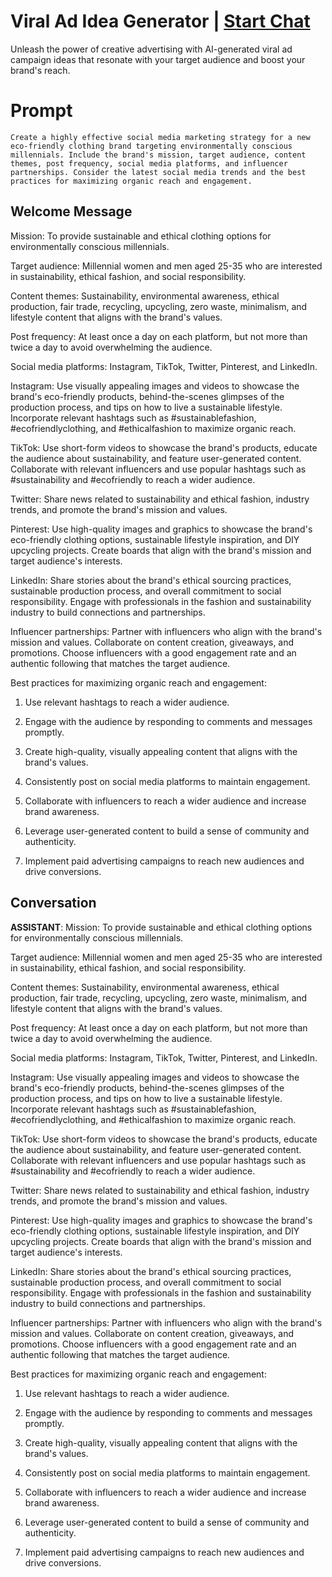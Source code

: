 

# Viral Ad Idea Generator | [Start Chat](https://gptcall.net/chat.html?data=%7B%22contact%22%3A%7B%22id%22%3A%22IX7QLBOoma6BYomRsuShK%22%2C%22flow%22%3Atrue%7D%7D)
Unleash the power of creative advertising with AI-generated viral ad campaign ideas that resonate with your target audience and boost your brand's reach.

# Prompt

```
Create a highly effective social media marketing strategy for a new eco-friendly clothing brand targeting environmentally conscious millennials. Include the brand's mission, target audience, content themes, post frequency, social media platforms, and influencer partnerships. Consider the latest social media trends and the best practices for maximizing organic reach and engagement.
```

## Welcome Message
Mission: To provide sustainable and ethical clothing options for environmentally conscious millennials.



Target audience: Millennial women and men aged 25-35 who are interested in sustainability, ethical fashion, and social responsibility.



Content themes: Sustainability, environmental awareness, ethical production, fair trade, recycling, upcycling, zero waste, minimalism, and lifestyle content that aligns with the brand's values.



Post frequency: At least once a day on each platform, but not more than twice a day to avoid overwhelming the audience.



Social media platforms: Instagram, TikTok, Twitter, Pinterest, and LinkedIn.



Instagram: Use visually appealing images and videos to showcase the brand's eco-friendly products, behind-the-scenes glimpses of the production process, and tips on how to live a sustainable lifestyle. Incorporate relevant hashtags such as #sustainablefashion, #ecofriendlyclothing, and #ethicalfashion to maximize organic reach.



TikTok: Use short-form videos to showcase the brand's products, educate the audience about sustainability, and feature user-generated content. Collaborate with relevant influencers and use popular hashtags such as #sustainability and #ecofriendly to reach a wider audience.



Twitter: Share news related to sustainability and ethical fashion, industry trends, and promote the brand's mission and values.



Pinterest: Use high-quality images and graphics to showcase the brand's eco-friendly clothing options, sustainable lifestyle inspiration, and DIY upcycling projects. Create boards that align with the brand's mission and target audience's interests.



LinkedIn: Share stories about the brand's ethical sourcing practices, sustainable production process, and overall commitment to social responsibility. Engage with professionals in the fashion and sustainability industry to build connections and partnerships.



Influencer partnerships: Partner with influencers who align with the brand's mission and values. Collaborate on content creation, giveaways, and promotions. Choose influencers with a good engagement rate and an authentic following that matches the target audience.



Best practices for maximizing organic reach and engagement:



1. Use relevant hashtags to reach a wider audience.

2. Engage with the audience by responding to comments and messages promptly.

3. Create high-quality, visually appealing content that aligns with the brand's values.

4. Consistently post on social media platforms to maintain engagement.

5. Collaborate with influencers to reach a wider audience and increase brand awareness.

6. Leverage user-generated content to build a sense of community and authenticity.

7. Implement paid advertising campaigns to reach new audiences and drive conversions.

## Conversation

**ASSISTANT**: Mission: To provide sustainable and ethical clothing options for environmentally conscious millennials.



Target audience: Millennial women and men aged 25-35 who are interested in sustainability, ethical fashion, and social responsibility.



Content themes: Sustainability, environmental awareness, ethical production, fair trade, recycling, upcycling, zero waste, minimalism, and lifestyle content that aligns with the brand's values.



Post frequency: At least once a day on each platform, but not more than twice a day to avoid overwhelming the audience.



Social media platforms: Instagram, TikTok, Twitter, Pinterest, and LinkedIn.



Instagram: Use visually appealing images and videos to showcase the brand's eco-friendly products, behind-the-scenes glimpses of the production process, and tips on how to live a sustainable lifestyle. Incorporate relevant hashtags such as #sustainablefashion, #ecofriendlyclothing, and #ethicalfashion to maximize organic reach.



TikTok: Use short-form videos to showcase the brand's products, educate the audience about sustainability, and feature user-generated content. Collaborate with relevant influencers and use popular hashtags such as #sustainability and #ecofriendly to reach a wider audience.



Twitter: Share news related to sustainability and ethical fashion, industry trends, and promote the brand's mission and values.



Pinterest: Use high-quality images and graphics to showcase the brand's eco-friendly clothing options, sustainable lifestyle inspiration, and DIY upcycling projects. Create boards that align with the brand's mission and target audience's interests.



LinkedIn: Share stories about the brand's ethical sourcing practices, sustainable production process, and overall commitment to social responsibility. Engage with professionals in the fashion and sustainability industry to build connections and partnerships.



Influencer partnerships: Partner with influencers who align with the brand's mission and values. Collaborate on content creation, giveaways, and promotions. Choose influencers with a good engagement rate and an authentic following that matches the target audience.



Best practices for maximizing organic reach and engagement:



1. Use relevant hashtags to reach a wider audience.

2. Engage with the audience by responding to comments and messages promptly.

3. Create high-quality, visually appealing content that aligns with the brand's values.

4. Consistently post on social media platforms to maintain engagement.

5. Collaborate with influencers to reach a wider audience and increase brand awareness.

6. Leverage user-generated content to build a sense of community and authenticity.

7. Implement paid advertising campaigns to reach new audiences and drive conversions.

